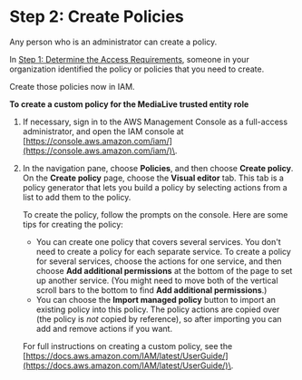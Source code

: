 # Step 2: Create Policies<a name="complex-scenario-create-trusted-entity-role-step2"></a>

Any person who is an administrator can create a policy\. 

In [Step 1: Determine the Access Requirements](complex-scenario-create-trusted-entity-role-step1.md), someone in your organization identified the policy or policies that you need to create\. 

Create those policies now in IAM\.

**To create a custom policy for the MediaLive trusted entity role**

1. If necessary, sign in to the AWS Management Console as a full\-access administrator, and open the IAM console at [https://console.aws.amazon.com/iam/](https://console.aws.amazon.com/iam/)\.

1. In the navigation pane, choose **Policies**, and then choose **Create policy**\. On the **Create policy** page, choose the **Visual editor** tab\. This tab is a policy generator that lets you build a policy by selecting actions from a list to add them to the policy\. 

   To create the policy, follow the prompts on the console\. Here are some tips for creating the policy:
   + You can create one policy that covers several services\. You don't need to create a policy for each separate service\. To create a policy for several services, choose the actions for one service, and then choose **Add additional permissions** at the bottom of the page to set up another service\. \(You might need to move both of the vertical scroll bars to the bottom to find **Add additional permissions**\.\) 
   + You can choose the **Import managed policy** button to import an existing policy into this policy\. The policy actions are copied over \(the policy is *not* copied by reference\), so after importing you can add and remove actions if you want\.

   For full instructions on creating a custom policy, see the [https://docs.aws.amazon.com/IAM/latest/UserGuide/](https://docs.aws.amazon.com/IAM/latest/UserGuide/)\.